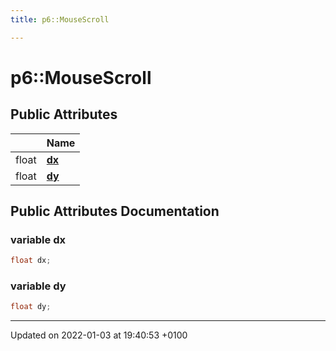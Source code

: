 ```yaml
---
title: p6::MouseScroll

---
```


# p6::MouseScroll





## Public Attributes

|                | Name           |
| -------------- | -------------- |
| float | **[dx](/api/Classes/structp6_1_1_mouse_scroll#variable-dx)**  |
| float | **[dy](/api/Classes/structp6_1_1_mouse_scroll#variable-dy)**  |

## Public Attributes Documentation

### variable dx

```cpp
float dx;
```


### variable dy

```cpp
float dy;
```


-------------------------------

Updated on 2022-01-03 at 19:40:53 +0100